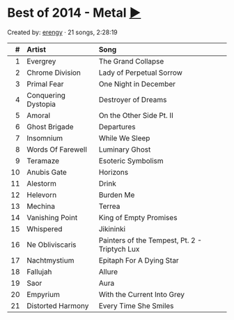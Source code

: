 # Best of 2014 - Metal [:arrow_forward:](http://open.spotify.com/user/erengy/playlist/3NXFfa3g2SU2Vp1UtI0PPH)

Created by: [erengy](http://open.spotify.com/user/erengy) · 21 songs, 2:28:19

#|Artist|Song
-:|:-|:-
1|Evergrey|The Grand Collapse
2|Chrome Division|Lady of Perpetual Sorrow
3|Primal Fear|One Night in December
4|Conquering Dystopia|Destroyer of Dreams
5|Amoral|On the Other Side Pt. II
6|Ghost Brigade|Departures
7|Insomnium|While We Sleep
8|Words Of Farewell|Luminary Ghost
9|Teramaze|Esoteric Symbolism
10|Anubis Gate|Horizons
11|Alestorm|Drink
12|Helevorn|Burden Me
13|Mechina|Terrea
14|Vanishing Point|King of Empty Promises
15|Whispered|Jikininki
16|Ne Obliviscaris|Painters of the Tempest, Pt. 2 - Triptych Lux
17|Nachtmystium|Epitaph For A Dying Star
18|Fallujah|Allure
19|Saor|Aura
20|Empyrium|With the Current Into Grey
21|Distorted Harmony|Every Time She Smiles

